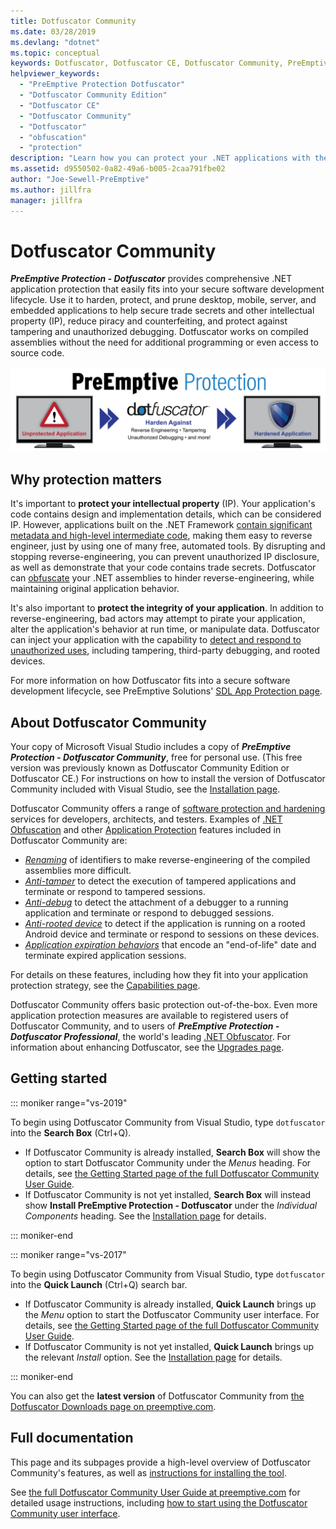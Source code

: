 ```yaml
---
title: Dotfuscator Community
ms.date: 03/28/2019
ms.devlang: "dotnet"
ms.topic: conceptual
keywords: Dotfuscator, Dotfuscator CE, Dotfuscator Community, PreEmptive, PreEmptive Solutions, PreEmptive Protection, protection, community edition, obfuscation, .NET, free, Visual Studio 2019, Visual Studio 2017, Visual Studio
helpviewer_keywords:
  - "PreEmptive Protection Dotfuscator"
  - "Dotfuscator Community Edition"
  - "Dotfuscator CE"
  - "Dotfuscator Community"
  - "Dotfuscator"
  - "obfuscation"
  - "protection"
description: "Learn how you can protect your .NET applications with the free copy of Dotfuscator Community included in Visual Studio."
ms.assetid: d9550502-0a82-49a6-b005-2caa791fbe02
author: "Joe-Sewell-PreEmptive"
ms.author: jillfra
manager: jillfra
---
```

# Dotfuscator Community

***PreEmptive Protection - Dotfuscator*** provides comprehensive .NET application protection that easily fits into your secure software development lifecycle.
Use it to harden, protect, and prune desktop, mobile, server, and embedded applications to help secure trade secrets and other intellectual property (IP), reduce piracy and counterfeiting, and protect against tampering and unauthorized debugging.
Dotfuscator works on compiled assemblies without the need for additional programming or even access to source code.

![PreEmptive Protection - Dotfuscator](media/header.svg)

## Why protection matters

It's important to **protect your intellectual property** (IP).
Your application's code contains design and implementation details, which can be considered IP.
However, applications built on the .NET Framework [contain significant metadata and high-level intermediate code][assemblies], making them easy to reverse engineer, just by using one of many free, automated tools.
By disrupting and stopping reverse-engineering, you can prevent unauthorized IP disclosure, as well as demonstrate that your code contains trade secrets.
Dotfuscator can [obfuscate][obfuscation] your .NET assemblies to hinder reverse-engineering, while maintaining original application behavior.

It's also important to **protect the integrity of your application**.
In addition to reverse-engineering, bad actors may attempt to pirate your application, alter the application's behavior at run time, or manipulate data.
Dotfuscator can inject your application with the capability to [detect and respond to unauthorized uses][checks], including tampering, third-party debugging, and rooted devices.

For more information on how Dotfuscator fits into a secure software development lifecycle, see PreEmptive Solutions' [SDL App Protection page][sdl-protection].

## About Dotfuscator Community

Your copy of Microsoft Visual Studio includes a copy of ***PreEmptive Protection - Dotfuscator Community***, free for personal use.
(This free version was previously known as Dotfuscator Community Edition or Dotfuscator CE.)
For instructions on how to install the version of Dotfuscator Community included with Visual Studio, see the [Installation page][install].

Dotfuscator Community offers a range of [software protection and hardening][software-protection] services for developers, architects, and testers.
Examples of [.NET Obfuscation][obfuscation] and other [Application Protection][app-protection] features included in Dotfuscator Community are:

* *[Renaming][renaming]* of identifiers to make reverse-engineering of the compiled assemblies more difficult.
* *[Anti-tamper][tamper]* to detect the execution of tampered applications and terminate or respond to tampered sessions.
* *[Anti-debug][debug]* to detect the attachment of a debugger to a running application and terminate or respond to debugged sessions.
* *[Anti-rooted device][root]* to detect if the application is running on a rooted Android device and terminate or respond to sessions on these devices.
* *[Application expiration behaviors][shelflife]* that encode an "end-of-life" date and terminate expired application sessions.

For details on these features, including how they fit into your application protection strategy, see the [Capabilities page][capabilities].

Dotfuscator Community offers basic protection out-of-the-box.
Even more application protection measures are available to registered users of Dotfuscator Community,
and to users of ***PreEmptive Protection - Dotfuscator Professional***, the world's leading [.NET Obfuscator][net-obfuscator].
For information about enhancing Dotfuscator, see the [Upgrades page][upgrades].

## Getting started

::: moniker range="vs-2019"

To begin using Dotfuscator Community from Visual Studio, type `dotfuscator` into the **Search Box** (Ctrl+Q).

* If Dotfuscator Community is already installed, **Search Box** will show the option to start Dotfuscator Community under the *Menus* heading. For details, see [the Getting Started page of the full Dotfuscator Community User Guide][get-started].
* If Dotfuscator Community is not yet installed, **Search Box** will instead show **Install PreEmptive Protection - Dotfuscator** under the *Individual Components* heading. See the [Installation page][install] for details.

::: moniker-end

::: moniker range="vs-2017"

To begin using Dotfuscator Community from Visual Studio, type `dotfuscator` into the **Quick Launch** (Ctrl+Q) search bar.

* If Dotfuscator Community is already installed, **Quick Launch** brings up the *Menu* option to start the Dotfuscator Community user interface. For details, see [the Getting Started page of the full Dotfuscator Community User Guide][get-started].
* If Dotfuscator Community is not yet installed, **Quick Launch** brings up the relevant *Install* option. See the [Installation page][install] for details.

::: moniker-end

You can also get the **latest version** of Dotfuscator Community from [the Dotfuscator Downloads page on preemptive.com][download].

## Full documentation

This page and its subpages provide a high-level overview of Dotfuscator Community's features, as well as [instructions for installing the tool][install].

See [the full Dotfuscator Community User Guide at preemptive.com][full] for detailed usage instructions, including [how to start using the Dotfuscator Community user interface][get-started].

<!-- Copyright © 2019 PreEmptive Solutions, LLC -->

[assemblies]:  https://docs.microsoft.com/dotnet/standard/assembly-format
[software-protection]:  https://www.preemptive.com/software-protection
[obfuscation]:  https://www.preemptive.com/obfuscation
[app-protection]:  https://www.preemptive.com/application-protection
[sdl-protection]:  https://www.preemptive.com/solutions/SDL-App-Protection
[net-obfuscator]:  https://www.preemptive.com/products/dotfuscator/overview
[download]:  https://www.preemptive.com/products/dotfuscator/downloads

[install]:  install.md
[capabilities]:  capabilities.md
[upgrades]:  upgrades.md

[get-started]:  https://www.preemptive.com/dotfuscator/ce/docs/help/gui_getstarted.html

[renaming]:  https://www.preemptive.com/dotfuscator/ce/docs/help/obfuscation_renaming.html

[checks]:  https://www.preemptive.com/dotfuscator/ce/docs/help/checks_overview.html
[tamper]:  https://www.preemptive.com/dotfuscator/ce/docs/help/checks_tamper.html
[debug]:  https://www.preemptive.com/dotfuscator/ce/docs/help/checks_debug.html
[root]: https://www.preemptive.com/dotfuscator/ce/docs/help/checks_root.html
[shelflife]:  https://www.preemptive.com/dotfuscator/ce/docs/help/checks_shelflife.html

[full]:  https://www.preemptive.com/dotfuscator/ce/docs/help/index.html
